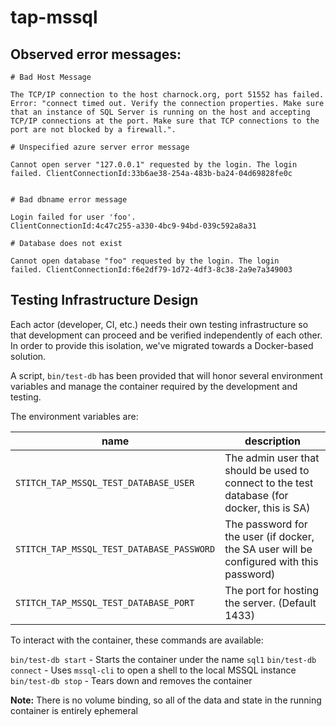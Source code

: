 # tap-mssql

## Observed error messages:

```
# Bad Host Message

The TCP/IP connection to the host charnock.org, port 51552 has failed.
Error: "connect timed out. Verify the connection properties. Make sure
that an instance of SQL Server is running on the host and accepting
TCP/IP connections at the port. Make sure that TCP connections to the
port are not blocked by a firewall.".

# Unspecified azure server error message

Cannot open server "127.0.0.1" requested by the login. The login
failed. ClientConnectionId:33b6ae38-254a-483b-ba24-04d69828fe0c


# Bad dbname error message

Login failed for user 'foo'.
ClientConnectionId:4c47c255-a330-4bc9-94bd-039c592a8a31

# Database does not exist

Cannot open database "foo" requested by the login. The login
failed. ClientConnectionId:f6e2df79-1d72-4df3-8c38-2a9e7a349003
```

## Testing Infrastructure Design

Each actor (developer, CI, etc.) needs their own testing infrastructure so
that development can proceed and be verified independently of each other.
In order to provide this isolation, we've migrated towards a Docker-based
solution.

A script, `bin/test-db` has been provided that will honor several
environment variables and manage the container required by the development
and testing.

The environment variables are:

| name | description |
| --- | --- |
| `STITCH_TAP_MSSQL_TEST_DATABASE_USER` | The admin user that should be used to connect to the test database (for docker, this is SA) |
| `STITCH_TAP_MSSQL_TEST_DATABASE_PASSWORD` | The password for the user (if docker, the SA user will be configured with this password) |
| `STITCH_TAP_MSSQL_TEST_DATABASE_PORT` | The port for hosting the server. (Default 1433)|

To interact with the container, these commands are available:

`bin/test-db start` - Starts the container under the name `sql1`
`bin/test-db connect` - Uses `mssql-cli` to open a shell to the local MSSQL instance
`bin/test-db stop` - Tears down and removes the container

**Note:** There is no volume binding, so all of the data and state in the
  running container is entirely ephemeral
